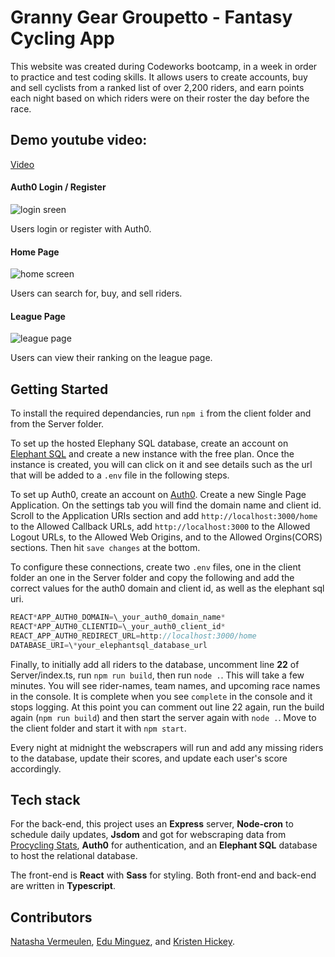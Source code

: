 # Granny Gear Groupetto - Fantasy Cycling App

This website was created during Codeworks bootcamp, in a week in order to practice and test coding skills. It allows users to create accounts, buy and sell cyclists from a ranked list of over 2,200 riders, and earn points each night based on which riders were on their roster the day before the race.

## Demo youtube video:

[Video](https://www.youtube.com/watch?v=NL4RpSDbDKw&t=36s)

#### Auth0 Login / Register

![login sreen](https://i.ibb.co/Sf5TsDb/login-screen.png)

Users login or register with Auth0.

#### Home Page

![home screen](https://i.ibb.co/KbKQmDt/Screen-Shot-2022-02-11-at-8-23-27-PM.png)

Users can search for, buy, and sell riders.

#### League Page

![league page](https://i.ibb.co/djVF0NQ/league-Page-Simp.png)

Users can view their ranking on the league page.

## Getting Started

To install the required dependancies, run `npm i` from the client folder and from the Server folder.

To set up the hosted Elephany SQL database, create an account on [Elephant SQL](https://www.elephantsql.com/) and create a new instance with the free plan. Once the instance is created, you will can click on it and see details such as the url that will be added to a `.env` file in the following steps.

To set up Auth0, create an account on [Auth0](https://auth0.com). Create a new Single Page Application. On the settings tab you will find the domain name and client id. Scroll to the Application URIs section and add `http://localhost:3000/home` to the Allowed Callback URLs, add `http://localhost:3000` to the Allowed Logout URLs, to the Allowed Web Origins, and to the Allowed Orgins(CORS) sections. Then hit `save changes` at the bottom.

To configure these connections, create two `.env` files, one in the client folder an one in the Server folder and copy the following and add the correct values for the auth0 domain and client id, as well as the elephant sql uri.

```js
REACT*APP_AUTH0_DOMAIN=\_your_auth0_domain_name*
REACT*APP_AUTH0_CLIENTID=\_your_auth0_client_id*
REACT_APP_AUTH0_REDIRECT_URL=http://localhost:3000/home
DATABASE_URI=\*your_elephantsql_database_url
```

Finally, to initially add all riders to the database, uncomment line **22** of Server/index.ts, run `npm run build`, then run `node .`. This will take a few minutes. You will see rider-names, team names, and upcoming race names in the console. It is complete when you see `complete` in the console and it stops logging. At this point you can comment out line 22 again, run the build again (`npm run build`) and then start the server again with `node .`. Move to the client folder and start it with `npm start`.

Every night at midnight the webscrapers will run and add any missing riders to the database, update their scores, and update each user's score accordingly.

## Tech stack

For the back-end, this project uses an **Express** server, **Node-cron** to schedule daily updates, **Jsdom** and got for webscraping data from [Procycling Stats](https://www.procyclingstats.com/rankings.php), **Auth0** for authentication, and an **Elephant SQL** database to host the relational database.

The front-end is **React** with **Sass** for styling. Both front-end and back-end are written in **Typescript**.

## Contributors

[Natasha Vermeulen](https://github.com/natashajvandam), [Edu Minguez](https://github.com/eduwp90), and [Kristen Hickey](https://github.com/KristenHickey).
